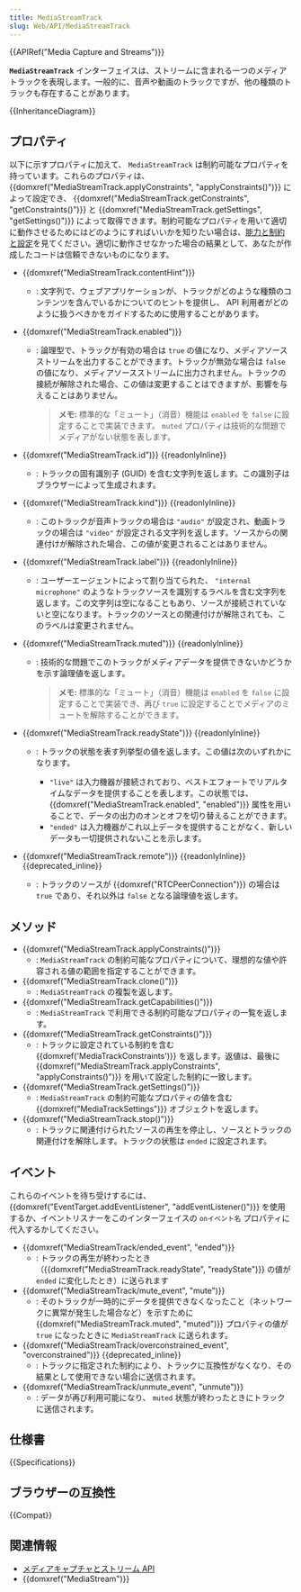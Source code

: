 ```yaml
---
title: MediaStreamTrack
slug: Web/API/MediaStreamTrack
---
```

{{APIRef("Media Capture and Streams")}}

**`MediaStreamTrack`** インターフェイスは、ストリームに含まれる一つのメディアトラックを表現します。一般的に、音声や動画のトラックですが、他の種類のトラックも存在することがあります。

{{InheritanceDiagram}}

## プロパティ

以下に示すプロパティに加えて、 `MediaStreamTrack` は制約可能なプロパティを持っています。これらのプロパティは、 {{domxref("MediaStreamTrack.applyConstraints", "applyConstraints()")}} によって設定でき、 {{domxref("MediaStreamTrack.getConstraints", "getConstraints()")}} と {{domxref("MediaStreamTrack.getSettings", "getSettings()")}} によって取得できます。制約可能なプロパティを用いて適切に動作させるためにはどのようにすればいいかを知りたい場合は、[能力と制約と設定](/ja/docs/Web/API/Media_Streams_API/Constraints)を見てください。適切に動作させなかった場合の結果として、あなたが作成したコードは信頼できないものになります。

- {{domxref("MediaStreamTrack.contentHint")}}
  - : 文字列で、ウェブアプリケーションが、トラックがどのような種類のコンテンツを含んでいるかについてのヒントを提供し、 API 利用者がどのように扱うべきかをガイドするために使用することがあります。
- {{domxref("MediaStreamTrack.enabled")}}

  - : 論理型で、トラックが有効の場合は `true` の値になり、メディアソースストリームを出力することができます。トラックが無効な場合は `false` の値になり、メディアソースストリームに出力されません。トラックの接続が解除された場合、この値は変更することはできますが、影響を与えることはありません。

    > **メモ:** 標準的な「ミュート」（消音）機能は `enabled` を `false` に設定することで実装できます。 `muted` プロパティは技術的な問題でメディアがない状態を表します。

- {{domxref("MediaStreamTrack.id")}} {{readonlyInline}}
  - : トラックの固有識別子 (GUID) を含む文字列を返します。この識別子はブラウザーによって生成されます。
- {{domxref("MediaStreamTrack.kind")}} {{readonlyInline}}
  - : このトラックが音声トラックの場合は `"audio"` が設定され、動画トラックの場合は `"video"` が設定される文字列を返します。ソースからの関連付けが解除された場合、この値が変更されることはありません。
- {{domxref("MediaStreamTrack.label")}} {{readonlyInline}}
  - : ユーザーエージェントによって割り当てられた、 `"internal microphone"` のようなトラックソースを識別するラベルを含む文字列を返します。この文字列は空になることもあり、ソースが接続されていないと空になります。トラックのソースとの関連付けが解除されても、このラベルは変更されません。
- {{domxref("MediaStreamTrack.muted")}} {{readonlyInline}}

  - : 技術的な問題でこのトラックがメディアデータを提供できないかどうかを示す論理値を返します。

    > **メモ:** 標準的な「ミュート」（消音）機能は `enabled` を `false` に設定することで実装でき、再び `true` に設定することでメディアのミュートを解除することができます。

- {{domxref("MediaStreamTrack.readyState")}} {{readonlyInline}}

  - : トラックの状態を表す列挙型の値を返します。この値は次のいずれかになります。

    - `"live"` は入力機器が接続されており、ベストエフォートでリアルタイムなデータを提供することを表します。この状態では、 {{domxref("MediaStreamTrack.enabled", "enabled")}} 属性を用いることで、データの出力のオンとオフを切り替えることができます。
    - `"ended"` は入力機器がこれ以上データを提供することがなく、新しいデータも一切提供されないことを示します。

- {{domxref("MediaStreamTrack.remote")}} {{readonlyInline}} {{deprecated_inline}}
  - : トラックのソースが {{domxref("RTCPeerConnection")}} の場合は `true` であり、それ以外は `false` となる論理値を返します。

## メソッド

- {{domxref("MediaStreamTrack.applyConstraints()")}}
  - : `MediaStreamTrack` の制約可能なプロパティについて、理想的な値や許容される値の範囲を指定することができます。
- {{domxref("MediaStreamTrack.clone()")}}
  - : `MediaStreamTrack` の複製を返します。
- {{domxref("MediaStreamTrack.getCapabilities()")}}
  - : `MediaStreamTrack` で利用できる制約可能なプロパティの一覧を返します。
- {{domxref("MediaStreamTrack.getConstraints()")}}
  - : トラックに設定されている制約を含む {{domxref('MediaTrackConstraints')}} を返します。返値は、最後に {{domxref("MediaStreamTrack.applyConstraints", "applyConstraints()")}} を用いて設定した制約に一致します。
- {{domxref("MediaStreamTrack.getSettings()")}}
  - : `MediaStreamTrack` の制約可能なプロパティの値を含む {{domxref("MediaTrackSettings")}} オブジェクトを返します。
- {{domxref("MediaStreamTrack.stop()")}}
  - : トラックに関連付けられたソースの再生を停止し、ソースとトラックの関連付けを解除します。トラックの状態は `ended` に設定されます。

## イベント

これらのイベントを待ち受けするには、 {{domxref("EventTarget.addEventListener", "addEventListener()")}} を使用するか、イベントリスナーをこのインターフェイスの `onイベント名` プロパティに代入するかしてください。

- {{domxref("MediaStreamTrack/ended_event", "ended")}}
  - : トラックの再生が終わったとき（{{domxref("MediaStreamTrack.readyState", "readyState")}} の値が `ended` に変化したとき）に送られます
- {{domxref("MediaStreamTrack/mute_event", "mute")}}
  - : そのトラックが一時的にデータを提供できなくなったこと（ネットワークに異常が発生した場合など）を示すために {{domxref("MediaStreamTrack.muted", "muted")}} プロパティの値が `true` になったときに `MediaStreamTrack` に送られます。
- {{domxref("MediaStreamTrack/overconstrained_event", "overconstrained")}} {{deprecated_inline}}
  - : トラックに指定された制約により、トラックに互換性がなくなり、その結果として使用できない場合に送信されます。
- {{domxref("MediaStreamTrack/unmute_event", "unmute")}}
  - : データが再び利用可能になり、 `muted` 状態が終わったときにトラックに送信されます。

## 仕様書

{{Specifications}}

## ブラウザーの互換性

{{Compat}}

## 関連情報

- [メディアキャプチャとストリーム API](/ja/docs/Web/API/Media_Streams_API)
- {{domxref("MediaStream")}}
